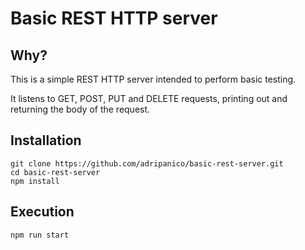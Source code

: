 # Basic REST HTTP server

## Why?

This is a simple REST HTTP server intended to perform basic testing.

It listens to GET, POST, PUT and DELETE requests, printing out and returning the body of the request.

## Installation

    git clone https://github.com/adripanico/basic-rest-server.git
    cd basic-rest-server
    npm install

## Execution

    npm run start
